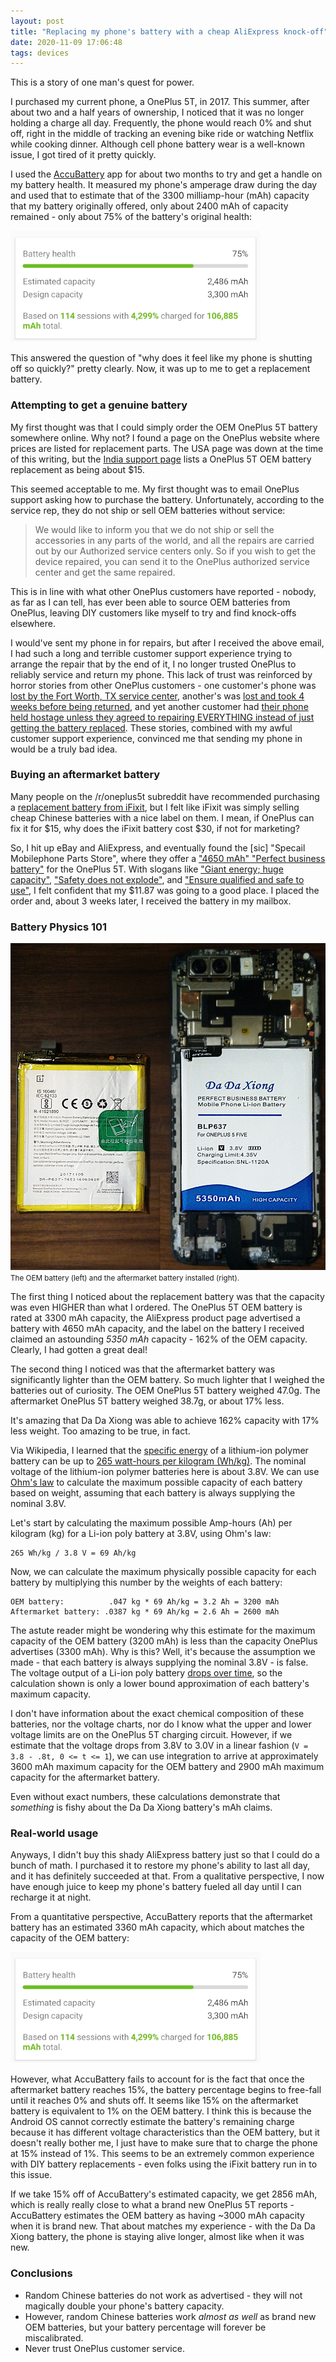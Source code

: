 ```yaml
---
layout: post
title: "Replacing my phone's battery with a cheap AliExpress knock-off"
date: 2020-11-09 17:06:48
tags: devices
---
```


This is a story of one man's quest for power.

I purchased my current phone, a OnePlus 5T, in 2017. This summer, after about two and a half years of ownership, I noticed that it was no longer holding a charge all day. Frequently, the phone would reach 0% and shut off, right in the middle of tracking an evening bike ride or watching Netflix while cooking dinner. Although cell phone battery wear is a well-known issue, I got tired of it pretty quickly.

I used the [AccuBattery](https://play.google.com/store/apps/details?id=com.digibites.accubattery&hl=en_US&gl=US) app for about two months to try and get a handle on my battery health. It measured my phone's amperage draw during the day and used that to estimate that of the 3300 milliamp-hour (mAh) capacity that my battery originally offered, only about 2400 mAh of capacity remained - only about 75% of the battery's original health:

![Screenshot of AccuBattery app for OEM battery capacity](/assets/battery/oem-capacity.png)

This answered the question of "why does it feel like my phone is shutting off so quickly?" pretty clearly. Now, it was up to me to get a replacement battery.

### Attempting to get a genuine battery

My first thought was that I could simply order the OEM OnePlus 5T battery somewhere online. Why not? I found a page on the OnePlus website where prices are listed for replacement parts. The USA page was down at the time of this writing, but the [India support page](https://www.oneplus.in/support/pricing/detail?code=7) lists a OnePlus 5T OEM battery replacement as being about $15.

This seemed acceptable to me. My first thought was to email OnePlus support asking how to purchase the battery. Unfortunately, according to the service rep, they do not ship or sell OEM batteries without service:

> We would like to inform you that we do not ship or sell the accessories in any parts of the world, and all the repairs are carried out by our Authorized service centers only. So if you wish to get the device repaired, you can send it to the OnePlus authorized service center and get the same repaired.

This is in line with what other OnePlus customers have reported - nobody, as far as I can tell, has ever been able to source OEM batteries from OnePlus, leaving DIY customers like myself to try and find knock-offs elsewhere.

I would've sent my phone in for repairs, but after I received the above email, I had such a long and terrible customer support experience trying to arrange the repair that by the end of it, I no longer trusted OnePlus to reliably service and return my phone. This lack of trust was reinforced by horror stories from other OnePlus customers - one customer's phone was [lost by the Fort Worth, TX service center](https://www.reddit.com/r/oneplus/comments/eleckw/sent_my_oneplus_5_to_fort_worth_tx_for_repair_no/), another's was [lost and took 4 weeks before being returned](https://www.reddit.com/r/oneplus/comments/depgkg/oneplus_lost_my_coworkers_phone_during_repair_at/), and yet another customer had [their phone held hostage unless they agreed to repairing EVERYTHING instead of just getting the battery replaced](https://www.reddit.com/r/oneplus/comments/jke2kd/sent_my_op3t_for_a_battery_replacement_oneplus/). These stories, combined with my awful customer support experience, convinced me that sending my phone in would be a truly bad idea.

### Buying an aftermarket battery

Many people on the /r/oneplus5t subreddit have recommended purchasing a [replacement battery from iFixit](https://www.ifixit.com/Store/Android/OnePlus-5-5T-Replacement-Battery/IF330-018?o=2), but I felt like iFixit was simply selling cheap Chinese batteries with a nice label on them. I mean, if OnePlus can fix it for $15, why does the iFixit battery cost $30, if not for marketing?

So, I hit up eBay and AliExpress, and eventually found the [sic] "Specail Mobilephone Parts Store", where they offer a ["4650 mAh" "Perfect business battery"](https://web.archive.org/web/20201109223630/https://www.aliexpress.com/item/4000438352423.html) for the OnePlus 5T. With slogans like ["Giant energy; huge capacity"](/assets/battery/giant-energy-huge-capacity.webp), ["Safety does not explode"](/assets/battery/safety-does-not-explode.webp), and ["Ensure qualified and safe to use"](/assets/battery/ensure-qualified-and-safe-to-use.webp), I felt confident that my $11.87 was going to a good place. I placed the order and, about 3 weeks later, I received the battery in my mailbox.

### Battery Physics 101

![Photo of the OEM battery and the aftermarket battery side-by-side](/assets/battery/oem-and-aftermarket.jpg)
<small>The OEM battery (left) and the aftermarket battery installed (right).</small>

The first thing I noticed about the replacement battery was that the capacity was even HIGHER than what I ordered. The OnePlus 5T OEM battery is rated at 3300 mAh capacity, the AliExpress product page advertised a battery with 4650 mAh capacity, and the label on the battery I received claimed an astounding *5350 mAh* capacity - 162% of the OEM capacity. Clearly, I had gotten a great deal!

The second thing I noticed was that the aftermarket battery was significantly lighter than the OEM battery. So much lighter that I weighed the batteries out of curiosity. The OEM OnePlus 5T battery weighed 47.0g. The aftermarket OnePlus 5T battery weighed 38.7g, or about 17% less.

It's amazing that Da Da Xiong was able to achieve 162% capacity with 17% less weight. Too amazing to be true, in fact.

Via Wikipedia, I learned that the [specific energy](https://en.wikipedia.org/wiki/Specific_energy) of a lithium-ion polymer battery can be up to [265 watt-hours per kilogram (Wh/kg)](https://en.wikipedia.org/wiki/Lithium-ion_battery). The nominal voltage of the lithium-ion polymer batteries here is about 3.8V. We can use [Ohm's law](https://en.wikipedia.org/wiki/Ohm%27s_law) to calculate the maximum possible capacity of each battery based on weight, assuming that each battery is always supplying the nominal 3.8V.

Let's start by calculating the maximum possible Amp-hours (Ah) per kilogram (kg) for a Li-ion poly battery at 3.8V, using Ohm's law:

```
265 Wh/kg / 3.8 V = 69 Ah/kg
```

Now, we can calculate the maximum physically possible capacity for each battery by multiplying this number by the weights of each battery:

```
OEM battery:          .047 kg * 69 Ah/kg = 3.2 Ah = 3200 mAh
Aftermarket battery: .0387 kg * 69 Ah/kg = 2.6 Ah = 2600 mAh
```

The astute reader might be wondering why this estimate for the maximum capacity of the OEM battery (3200 mAh) is less than the capacity OnePlus advertises (3300 mAh). Why is this? Well, it's because the assumption we made - that each battery is always supplying the nominal 3.8V - is false. The voltage output of a Li-ion poly battery [drops over time](https://learn.adafruit.com/li-ion-and-lipoly-batteries/voltages), so the calculation shown is only a lower bound approximation of each battery's maximum capacity.

I don't have information about the exact chemical composition of these batteries, nor the voltage charts, nor do I know what the upper and lower voltage limits are on the OnePlus 5T charging circuit. However, if we estimate that the voltage drops from 3.8V to 3.0V in a linear fashion (`V = 3.8 - .8t, 0 <= t <= 1`), we can use integration to arrive at approximately 3600 mAh maximum capacity for the OEM battery and 2900 mAh maximum capacity for the aftermarket battery.

Even without exact numbers, these calculations demonstrate that *something* is fishy about the Da Da Xiong battery's mAh claims.

### Real-world usage

Anyways, I didn't buy this shady AliExpress battery just so that I could do a bunch of math. I purchased it to restore my phone's ability to last all day, and it has definitely succeeded at that. From a qualitative perspective, I now have enough juice to keep my phone's battery fueled all day until I can recharge it at night.

From a quantitative perspective, AccuBattery reports that the aftermarket battery has an estimated 3360 mAh capacity, which about matches the capacity of the OEM battery:

![Screenshot of AccuBattery app for aftermarket battery capacity](/assets/battery/oem-capacity.png)

However, what AccuBattery fails to account for is the fact that once the aftermarket battery reaches 15%, the battery percentage begins to free-fall until it reaches 0% and shuts off. It seems like 15% on the aftermarket battery is equivalent to 1% on the OEM battery. I think this is because the Android OS cannot correctly estimate the battery's remaining charge because it has different voltage characteristics than the OEM battery, but it doesn't really bother me, I just have to make sure that to charge the phone at 15% instead of 1%. This seems to be an extremely common experience with DIY battery replacements - even folks using the iFixit battery run in to this issue.

If we take 15% off of AccuBattery's estimated capacity, we get 2856 mAh, which is really really close to what a brand new OnePlus 5T reports - AccuBattery estimates the OEM battery as having ~3000 mAh capacity when it is brand new. That about matches my experience - with the Da Da Xiong battery, the phone is staying alive longer, almost like when it was new.

### Conclusions

* Random Chinese batteries do not work as advertised - they will not magically double your phone's battery capacity.
* However, random Chinese batteries work *almost as well* as brand new OEM batteries, but your battery percentage will forever be miscalibrated.
* Never trust OnePlus customer service.
